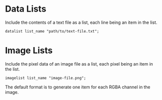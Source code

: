 # Data Lists

Include the contents of a text file as a list, each line being an item in the list.

```goboscript
datalist list_name "path/to/text-file.txt";
```

# Image Lists

Include the pixel data of an image file as a list, each pixel being an item in the
list.

```goboscript
imagelist list_name "image-file.png";
```

The default format is to generate one item for each RGBA channel in the image.
